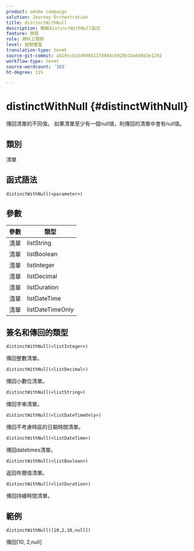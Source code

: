 ```yaml
---
product: adobe campaign
solution: Journey Orchestration
title: distinctWithNull
description: 瞭解distinctWithNull函式
feature: 旅程
role: 資料工程師
level: 經驗豐富
translation-type: tm+mt
source-git-commit: ab19cc5a3d998d1178984c5028b1ba650d3e1292
workflow-type: tm+mt
source-wordcount: '103'
ht-degree: 11%

---
```



# distinctWithNull {#distinctWithNull}

傳回清單的不同值。 如果清單至少有一個null值，則傳回的清單中會有null值。

## 類別

清單

## 函式語法

`distinctWithNull(<parameter>)`

## 參數

| 參數 | 類型 |
|-----------|------------------|
| 清單 | listString |
| 清單 | listBoolean |
| 清單 | listInteger |
| 清單 | listDecimal |
| 清單 | listDuration |
| 清單 | listDateTime |
| 清單 | listDateTimeOnly |

## 簽名和傳回的類型

`distinctWithNull(<listInteger>)`

傳回整數清單。

`distinctWithNull(<listDecimal>)`

傳回小數位清單。

`distinctWithNull(<listString>)`

傳回字串清單。

`distinctWithNull(<listDateTimeOnly>)`

傳回不考慮時區的日期時間清單。

`distinctWithNull(<listDateTime>)`

傳回datetimes清單。

`distinctWithNull(<listBoolean>)`

返回布爾值清單。

`distinctWithNull(<listDuration>)`

傳回持續時間清單。

## 範例

`distinctWithNull([10,2,10,null])`

傳回[10, 2,null]
